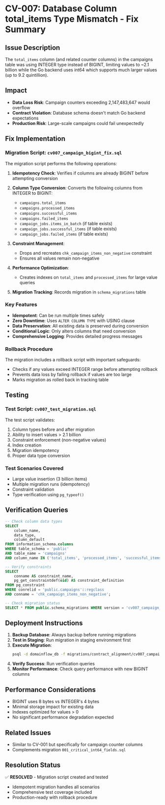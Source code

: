 # CV-007: Database Column total_items Type Mismatch - Fix Summary

## Issue Description
The `total_items` column (and related counter columns) in the campaigns table was using INTEGER type instead of BIGINT, limiting values to ~2.1 billion while the Go backend uses int64 which supports much larger values (up to 9.2 quintillion).

## Impact
- **Data Loss Risk**: Campaign counters exceeding 2,147,483,647 would overflow
- **Contract Violation**: Database schema doesn't match Go backend expectations
- **Production Risk**: Large-scale campaigns could fail unexpectedly

## Fix Implementation

### Migration Script: `cv007_campaign_bigint_fix.sql`

The migration script performs the following operations:

1. **Idempotency Check**: Verifies if columns are already BIGINT before attempting conversion
2. **Column Type Conversion**: Converts the following columns from INTEGER to BIGINT:
   - `campaigns.total_items`
   - `campaigns.processed_items`
   - `campaigns.successful_items`
   - `campaigns.failed_items`
   - `campaign_jobs.items_in_batch` (if table exists)
   - `campaign_jobs.successful_items` (if table exists)
   - `campaign_jobs.failed_items` (if table exists)

3. **Constraint Management**: 
   - Drops and recreates `chk_campaign_items_non_negative` constraint
   - Ensures all values remain non-negative

4. **Performance Optimization**:
   - Creates indexes on `total_items` and `processed_items` for large value queries

5. **Migration Tracking**: Records migration in `schema_migrations` table

### Key Features

- **Idempotent**: Can be run multiple times safely
- **Zero Downtime**: Uses `ALTER COLUMN TYPE` with USING clause
- **Data Preservation**: All existing data is preserved during conversion
- **Conditional Logic**: Only alters columns that need conversion
- **Comprehensive Logging**: Provides detailed progress messages

### Rollback Procedure

The migration includes a rollback script with important safeguards:
- Checks if any values exceed INTEGER range before attempting rollback
- Prevents data loss by failing rollback if values are too large
- Marks migration as rolled back in tracking table

## Testing

### Test Script: `cv007_test_migration.sql`

The test script validates:
1. Column types before and after migration
2. Ability to insert values > 2.1 billion
3. Constraint enforcement (non-negative values)
4. Index creation
5. Migration idempotency
6. Proper data type conversion

### Test Scenarios Covered
- Large value insertion (3 billion items)
- Multiple migration runs (idempotency)
- Constraint validation
- Type verification using `pg_typeof()`

## Verification Queries

```sql
-- Check column data types
SELECT 
    column_name,
    data_type,
    column_default
FROM information_schema.columns
WHERE table_schema = 'public'
AND table_name = 'campaigns'
AND column_name IN ('total_items', 'processed_items', 'successful_items', 'failed_items');

-- Verify constraints
SELECT 
    conname AS constraint_name,
    pg_get_constraintdef(oid) AS constraint_definition
FROM pg_constraint
WHERE conrelid = 'public.campaigns'::regclass
AND conname = 'chk_campaign_items_non_negative';

-- Check migration status
SELECT * FROM public.schema_migrations WHERE version = 'cv007_campaign_bigint_fix';
```

## Deployment Instructions

1. **Backup Database**: Always backup before running migrations
2. **Test in Staging**: Run migration in staging environment first
3. **Execute Migration**:
   ```bash
   psql -d domainflow_db -f migrations/contract_alignment/cv007_campaign_bigint_fix.sql
   ```
4. **Verify Success**: Run verification queries
5. **Monitor Performance**: Check query performance with new BIGINT columns

## Performance Considerations

- BIGINT uses 8 bytes vs INTEGER's 4 bytes
- Minimal storage impact for existing data
- Indexes optimized for values > 0
- No significant performance degradation expected

## Related Issues
- Similar to CV-001 but specifically for campaign counter columns
- Complements migration `001_critical_int64_fields.sql`

## Resolution Status
✅ **RESOLVED** - Migration script created and tested
- Idempotent migration handles all scenarios
- Comprehensive test coverage included
- Production-ready with rollback procedure